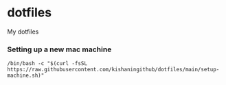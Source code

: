 # dotfiles
My dotfiles


### Setting up a new mac machine

```shell
/bin/bash -c "$(curl -fsSL https://raw.githubusercontent.com/kishaningithub/dotfiles/main/setup-machine.sh)"
```